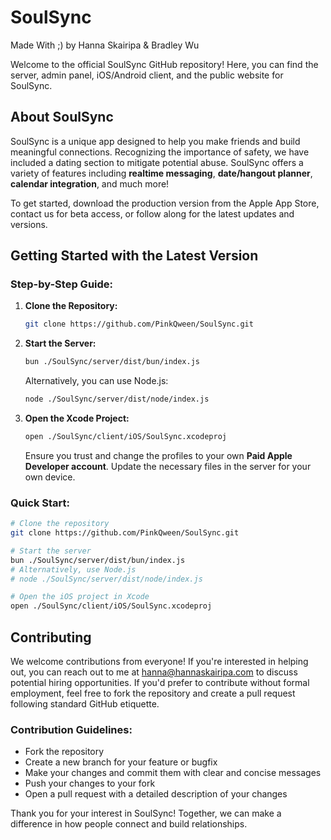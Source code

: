 
# SoulSync
Made With ;) by Hanna Skairipa & Bradley Wu

Welcome to the official SoulSync GitHub repository! Here, you can find the server, admin panel, iOS/Android client, and the public website for SoulSync. 

## About SoulSync
SoulSync is a unique app designed to help you make friends and build meaningful connections. Recognizing the importance of safety, we have included a dating section to mitigate potential abuse. SoulSync offers a variety of features including **realtime messaging**, **date/hangout planner**, **calendar integration**, and much more!

To get started, download the production version from the Apple App Store, contact us for beta access, or follow along for the latest updates and versions.

## Getting Started with the Latest Version

### Step-by-Step Guide:

1. **Clone the Repository:**
   ```bash
   git clone https://github.com/PinkQween/SoulSync.git
   ```

2. **Start the Server:**
   ```bash
   bun ./SoulSync/server/dist/bun/index.js
   ```
   Alternatively, you can use Node.js:
   ```bash
   node ./SoulSync/server/dist/node/index.js
   ```

3. **Open the Xcode Project:**
   ```bash
   open ./SoulSync/client/iOS/SoulSync.xcodeproj
   ```
   Ensure you trust and change the profiles to your own **Paid Apple Developer account**. Update the necessary files in the server for your own device.

### Quick Start:
```bash
# Clone the repository
git clone https://github.com/PinkQween/SoulSync.git

# Start the server
bun ./SoulSync/server/dist/bun/index.js
# Alternatively, use Node.js
# node ./SoulSync/server/dist/node/index.js

# Open the iOS project in Xcode
open ./SoulSync/client/iOS/SoulSync.xcodeproj
```

## Contributing

We welcome contributions from everyone! If you're interested in helping out, you can reach out to me at [hanna@hannaskairipa.com](mailto:hanna@hannaskairipa.com) to discuss potential hiring opportunities. If you'd prefer to contribute without formal employment, feel free to fork the repository and create a pull request following standard GitHub etiquette.

### Contribution Guidelines:
- Fork the repository
- Create a new branch for your feature or bugfix
- Make your changes and commit them with clear and concise messages
- Push your changes to your fork
- Open a pull request with a detailed description of your changes

Thank you for your interest in SoulSync! Together, we can make a difference in how people connect and build relationships.
